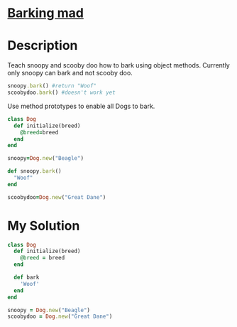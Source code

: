 # [Barking mad](https://www.codewars.com/kata/54dba07f03e88a4cec000caf)

# Description
Teach snoopy and scooby doo how to bark using object methods. Currently only snoopy can bark and not scooby doo.

```ruby
snoopy.bark() #return "Woof"
scoobydoo.bark() #doesn't work yet
```

Use method prototypes to enable all Dogs to bark.

```ruby
class Dog
  def initialize(breed)
    @breed=breed
  end
end

snoopy=Dog.new("Beagle")

def snoopy.bark()
  "Woof"
end

scoobydoo=Dog.new("Great Dane")
```

# My Solution
```ruby
class Dog
  def initialize(breed)
    @breed = breed
  end

  def bark
    'Woof'
  end
end

snoopy = Dog.new("Beagle")
scoobydoo = Dog.new("Great Dane")
```
